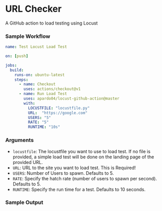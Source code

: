 # URL Checker
A GitHub action to load testing using Locust

### Sample Workflow
```yml
name: Test Locust Load Test

on: [push]

jobs:
  build:
    runs-on: ubuntu-latest
    steps:
      - name: Checkout
        uses: actions/checkout@v1
      - name: Run Load Test
        uses: apardo04/locust-github-action@master
        with:
          LOCUSTFILE: "locustfile.py"
          URL:  "https://google.com"
          USERS: "5"
          RATE: "5"
          RUNTIME: "10s"
```

### Arguments
 - `locustfile`: The locustfile you want to use to load test. If no file is provided, a simple load test will be done on the landing page of the provided URL.
 - `URL`: URL to the site you want to load test. This is Required!
 - `USERS`: Number of Users to spawn. Defaults to 5.
 - `RATE`: Specify the hatch rate (number of users to spawn per second). Defaults to 5.
 - `RUNTIME`: Specify the run time for a test. Defaults to 10 seconds.

### Sample Output
